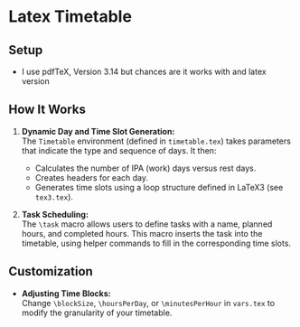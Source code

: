# Latex Timetable
## Setup
- I use pdfTeX, Version 3.14 but chances are it works with and latex version

## How It Works
1. **Dynamic Day and Time Slot Generation:**  
   The `Timetable` environment (defined in `timetable.tex`) takes parameters that indicate the type and sequence of days. It then:
   - Calculates the number of IPA (work) days versus rest days.
   - Creates headers for each day.
   - Generates time slots using a loop structure defined in LaTeX3 (see `tex3.tex`).

2. **Task Scheduling:**  
   The `\task` macro allows users to define tasks with a name, planned hours, and completed hours. This macro inserts the task into the timetable, using helper commands to fill in the corresponding time slots.

## Customization
- **Adjusting Time Blocks:**  
  Change `\blockSize`, `\hoursPerDay`, or `\minutesPerHour` in `vars.tex` to modify the granularity of your timetable.
  